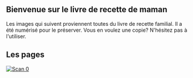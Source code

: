 ## Bienvenue sur le livre de recette de maman

Les images qui suivent proviennent toutes du livre de recette familial. Il a été numérisé pour le préserver. Vous en voulez une copie? N'hésitez pas à l'utiliser.

## Les pages

 [![Scan 0](thumbs/JPEG/Scan+0.jpg)](images/Scan+0.png)